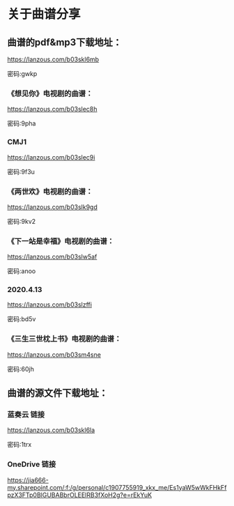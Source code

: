 # 关于曲谱分享



## 曲谱的pdf&mp3下载地址：

https://lanzous.com/b03skl6mb

密码:gwkp

### 《想见你》电视剧的曲谱：

https://lanzous.com/b03slec8h


密码:9pha

### CMJ1

https://lanzous.com/b03slec9i


密码:9f3u

### 《两世欢》电视剧的曲谱：

https://lanzous.com/b03slk9gd


密码:9kv2

### 《下一站是幸福》电视剧的曲谱：

https://lanzous.com/b03slw5af


密码:anoo

### 2020.4.13

https://lanzous.com/b03slzffi


密码:bd5v

### 《三生三世枕上书》电视剧的曲谱：

https://lanzous.com/b03sm4sne


密码:60jh

## 曲谱的源文件下载地址：

### 蓝奏云 链接

https://lanzous.com/b03skl6la

密码:1trx

### OneDrive 链接

https://jia666-my.sharepoint.com/:f:/g/personal/c1907755919_xkx_me/Es1yaW5wWkFHkFfpzX3FTp0BlGUBABbrOLEElRB3fXoH2g?e=rEkYuK

